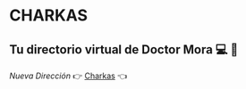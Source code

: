 # CHARKAS
## Tu directorio virtual de Doctor Mora 💻 📓

_Nueva Dirección_ 👉 [Charkas](https://charkas.herokuapp.com/) 👈
